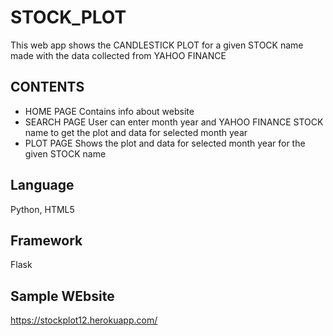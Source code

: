 # STOCK_PLOT

This web app shows the CANDLESTICK PLOT for a given STOCK name made with the data collected from YAHOO FINANCE

## CONTENTS
* HOME PAGE 
    Contains info about website
* SEARCH PAGE
    User can enter month year and YAHOO FINANCE STOCK name to get the plot and data for selected month year
* PLOT PAGE 
    Shows the plot and data for selected month year for the given STOCK name

## Language
Python, HTML5

## Framework
Flask

## Sample WEbsite

https://stockplot12.herokuapp.com/